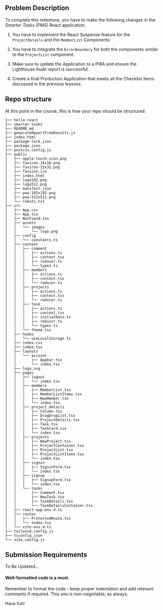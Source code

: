 ## Problem Description

To complete this milestone, you have to make the following changes in the _Smarter Tasks (PMS)_ React application:

1. You have to implement the React Suspense feature for the `ProjectDetails` and the `MemberList` Components:

2. You have to integrate the `ErrorBoundary` for both the components similar to the `ProjectList` component.

3. Make sure to update the Application to a PWA and ensure the Lighthouse Audit report is successful.
   
4. Create a final Production Application that meets all the Checklist items discussed in the previous lessons.

## Repo structure

At this point in the course, this is how your repo should be structured:

```
├── hello-react
├── smarter-tasks
├── README.md
├── generateReportFromResults.js
├── index.html
├── package-lock.json
├── package.json
├── postcss.config.js
├── public
│   ├── apple-touch-icon.png
│   ├── favicon-16x16.png
│   ├── favicon-32x32.png
│   ├── favicon.ico
│   ├── index.html
│   ├── logo192.png
│   ├── logo512.png
│   ├── manifest.json
│   ├── pwa-192x192.png
│   ├── pwa-512x512.png
│   └── robots.txt
├── src
│   ├── App.css
│   ├── App.tsx
│   ├── NotFound.tsx
│   ├── assets
│   │   └── images
│   │       └── logo.png
│   ├── config
│   │   └── constants.ts
│   ├── context
│   │   ├── comment
│   │   │   ├── actions.ts
│   │   │   ├── context.tsx
│   │   │   ├── reducer.ts
│   │   │   └── types.ts
│   │   ├── members
│   │   │   ├── actions.ts
│   │   │   ├── context.tsx
│   │   │   └── reducer.ts
│   │   ├── projects
│   │   │   ├── actions.ts
│   │   │   ├── context.tsx
│   │   │   └── reducer.ts
│   │   ├── task
│   │   │   ├── actions.ts
│   │   │   ├── context.tsx
│   │   │   ├── initialData.ts
│   │   │   ├── reducer.ts
│   │   │   └── types.ts
│   │   └── theme.tsx
│   ├── hooks
│   │   └── useLocalStorage.ts
│   ├── index.css
│   ├── index.tsx
│   ├── layouts
│   │   └── account
│   │       ├── Appbar.tsx
│   │       └── index.tsx
│   ├── logo.svg
│   ├── pages
│   │   ├── logout
│   │   │   └── index.tsx
│   │   ├── members
│   │   │   ├── MemberList.tsx
│   │   │   ├── MemberListItems.tsx
│   │   │   ├── NewMember.tsx
│   │   │   └── index.tsx
│   │   ├── project_details
│   │   │   ├── Column.tsx
│   │   │   ├── DragDropList.tsx
│   │   │   ├── ProjectDetails.tsx
│   │   │   ├── Task.tsx
│   │   │   ├── TaskCard.css
│   │   │   └── index.tsx
│   │   ├── projects
│   │   │   ├── NewProject.tsx
│   │   │   ├── ProjectContainer.tsx
│   │   │   ├── ProjectList.tsx
│   │   │   ├── ProjectListItems.tsx
│   │   │   └── index.tsx
│   │   ├── signin
│   │   │   ├── SigninForm.tsx
│   │   │   └── index.tsx
│   │   ├── signup
│   │   │   ├── SignupForm.tsx
│   │   │   └── index.tsx
│   │   └── tasks
│   │       ├── Comment.tsx
│   │       ├── NewTask.tsx
│   │       ├── TaskDetails.tsx
│   │       └── TaskDetailsContainer.tsx
│   ├── react-app-env.d.ts
│   ├── routes
│   │   ├── ProtectedRoute.tsx
│   │   └── index.tsx
│   └── vite-env.d.ts
├── tailwind.config.js
├── tsconfig.json
└── vite.config.js
```

## Submission Requirements

To Be Updated...

#### Well-formatted code is a must.

Remember to format the code - keep proper indentation and add relevant comments if required. This one is non-negotiable, as always.

Have fun!